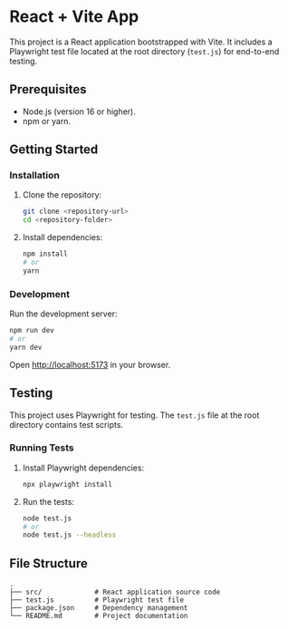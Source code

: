 # React + Vite App

This project is a React application bootstrapped with Vite. It includes a Playwright test file located at the root directory (`test.js`) for end-to-end testing.

## Prerequisites

- Node.js (version 16 or higher).
- npm or yarn.

## Getting Started

### Installation

1. Clone the repository:
   ```bash
   git clone <repository-url>
   cd <repository-folder>
   ```
2. Install dependencies:
   ```bash
   npm install
   # or
   yarn
   ```

### Development

Run the development server:

```bash
npm run dev
# or
yarn dev
```

Open [http://localhost:5173](http://localhost:5173) in your browser.

## Testing

This project uses Playwright for testing. The `test.js` file at the root directory contains test scripts.

### Running Tests

1. Install Playwright dependencies:
   ```bash
   npx playwright install
   ```
2. Run the tests:
   ```bash
   node test.js
   # or
   node test.js --headless
   ```

## File Structure

```
.
├── src/             # React application source code
├── test.js          # Playwright test file
├── package.json     # Dependency management
└── README.md        # Project documentation
```
